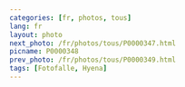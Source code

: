 ```yaml
---
categories: [fr, photos, tous]
lang: fr
layout: photo
next_photo: /fr/photos/tous/P0000347.html
picname: P0000348
prev_photo: /fr/photos/tous/P0000349.html
tags: [Fotofalle, Hyena]
---
```

